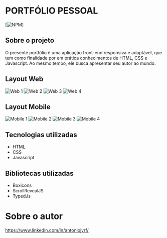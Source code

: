 # PORTFÓLIO PESSOAL

[![NPM](https://img/shields/io/npm/1/react)]

## Sobre o projeto

O presente portfólio é uma aplicação front-end responsiva e adaptável, que tem como finalidade por em prática conhecimentos de HTML, CSS e Javascript. Ao mesmo tempo, ele busca apresentar seu autor ao mundo.

## Layout Web
![Web 1](link) ![Web 2](link)
![Web 3](link) ![Web 4](link)

## Layout Mobile
![Mobile 1](link) ![Mobile 2](link)
![Mobile 3](link) ![Mobile 4](link)

## Tecnologias utilizadas
- HTML
- CSS
- Javascript

## Bibliotecas utilizadas
- Boxicons
- ScrollRevealJS
- TypedJs


# Sobre o autor

https://www.linkedin.com/in/antoniojvrf/

